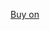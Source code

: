 <script src="https://gumroad.com/js/gumroad.js"></script>
<a class="gumroad-button" href="https://pathshiftpeople.gumroad.com/l/pretty-pictures-with-pete">Buy on</a>